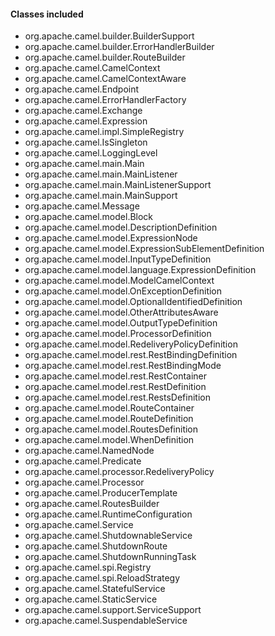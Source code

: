 #### Classes included
- org.apache.camel.builder.BuilderSupport
- org.apache.camel.builder.ErrorHandlerBuilder
- org.apache.camel.builder.RouteBuilder
- org.apache.camel.CamelContext
- org.apache.camel.CamelContextAware
- org.apache.camel.Endpoint
- org.apache.camel.ErrorHandlerFactory
- org.apache.camel.Exchange
- org.apache.camel.Expression
- org.apache.camel.impl.SimpleRegistry
- org.apache.camel.IsSingleton
- org.apache.camel.LoggingLevel
- org.apache.camel.main.Main
- org.apache.camel.main.MainListener
- org.apache.camel.main.MainListenerSupport
- org.apache.camel.main.MainSupport
- org.apache.camel.Message
- org.apache.camel.model.Block
- org.apache.camel.model.DescriptionDefinition
- org.apache.camel.model.ExpressionNode
- org.apache.camel.model.ExpressionSubElementDefinition
- org.apache.camel.model.InputTypeDefinition
- org.apache.camel.model.language.ExpressionDefinition
- org.apache.camel.model.ModelCamelContext
- org.apache.camel.model.OnExceptionDefinition
- org.apache.camel.model.OptionalIdentifiedDefinition
- org.apache.camel.model.OtherAttributesAware
- org.apache.camel.model.OutputTypeDefinition
- org.apache.camel.model.ProcessorDefinition
- org.apache.camel.model.RedeliveryPolicyDefinition
- org.apache.camel.model.rest.RestBindingDefinition
- org.apache.camel.model.rest.RestBindingMode
- org.apache.camel.model.rest.RestContainer
- org.apache.camel.model.rest.RestDefinition
- org.apache.camel.model.rest.RestsDefinition
- org.apache.camel.model.RouteContainer
- org.apache.camel.model.RouteDefinition
- org.apache.camel.model.RoutesDefinition
- org.apache.camel.model.WhenDefinition
- org.apache.camel.NamedNode
- org.apache.camel.Predicate
- org.apache.camel.processor.RedeliveryPolicy
- org.apache.camel.Processor
- org.apache.camel.ProducerTemplate
- org.apache.camel.RoutesBuilder
- org.apache.camel.RuntimeConfiguration
- org.apache.camel.Service
- org.apache.camel.ShutdownableService
- org.apache.camel.ShutdownRoute
- org.apache.camel.ShutdownRunningTask
- org.apache.camel.spi.Registry
- org.apache.camel.spi.ReloadStrategy
- org.apache.camel.StatefulService
- org.apache.camel.StaticService
- org.apache.camel.support.ServiceSupport
- org.apache.camel.SuspendableService
